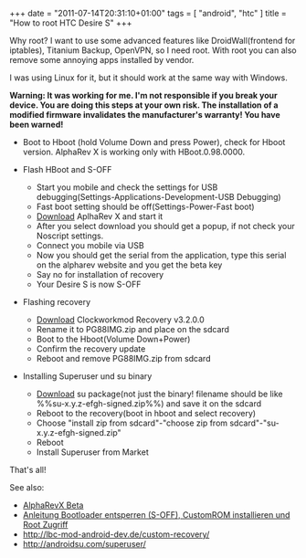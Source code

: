 +++
date = "2011-07-14T20:31:10+01:00"
tags = [ "android", "htc" ]
title = "How to root HTC Desire S"
+++

Why root? I want to use some advanced features like DroidWall(frontend for iptables), Titanium Backup, OpenVPN, so I need root. With root you can also remove some annoying apps installed by vendor.

I was using Linux for it, but it should work at the same way with Windows.

<!-- more -->

**Warning: It was working for me. I'm not responsible if you break your device. You are doing this steps at your own risk. The installation of a modified firmware invalidates the manufacturer's warranty! You have been warned!**

- Boot to Hboot (hold Volume Down and press Power), check for Hboot version. AlphaRev X is working only with HBoot.0.98.0000.
- Flash HBoot and S-OFF
  - Start you mobile and check the settings for USB debugging(Settings-Applications-Development-USB Debugging)
  - Fast boot setting should be off(Settings-Power-Fast boot)
  - [Download](http://alpharev.nl/x/beta/) AplhaRev X and start it
  - After you select download you should get a popup, if not check your Noscript settings.
  - Connect you mobile via USB
  - Now you should get the serial from the application, type this serial on the alpharev website and you get the beta key
  - Say no for installation of recovery
  - Your Desire S is now S-OFF

- Flashing recovery
  - [Download](http://bitly.com/iDADwL?r=bb) Clockworkmod Recovery v3.2.0.0
  - Rename it to PG88IMG.zip and place on the sdcard
  - Boot to the Hboot(Volume Down+Power)
  - Confirm the recovery update
  - Reboot and remove PG88IMG.zip from sdcard

- Installing Superuser und su binary
  - [Download](http://androidsu.com/superuser/) su package(not just the binary! filename should be like %%su-x.y.z-efgh-signed.zip%%) and save it on the sdcard
  - Reboot to the recovery(boot in hboot and select recovery)
  - Choose "install zip from sdcard"-"choose zip from sdcard"-"su-x.y.z-efgh-signed.zip"
  - Reboot
  - Install Superuser from Market

That's all!

See also:

- [AlphaRevX Beta](http://alpharev.nl/x/beta/)
- [Anleitung Bootloader entsperren (S-OFF), CustomROM installieren und Root Zugriff](http://www.android-hilfe.de/root-hacking-modding-fuer-htc-desire-s/122244-anleitung-bootloader-entsperren-s-off-customrom-installieren-root-zugriff.html)
- http://lbc-mod-android-dev.de/custom-recovery/
- http://androidsu.com/superuser/
